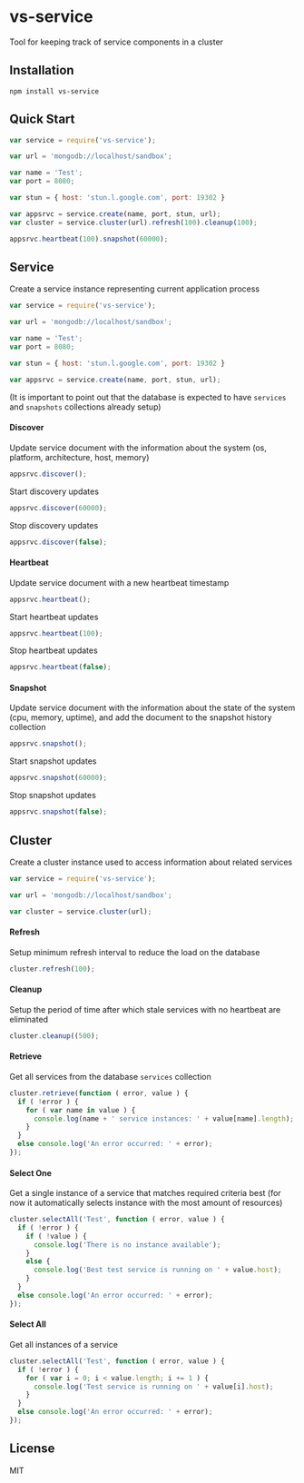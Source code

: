 vs-service
==========

Tool for keeping track of service components in a cluster


Installation
------------

```
npm install vs-service
```


Quick Start
-----------

```javascript
var service = require('vs-service');

var url = 'mongodb://localhost/sandbox';

var name = 'Test';
var port = 8080;

var stun = { host: 'stun.l.google.com', port: 19302 }

var appsrvc = service.create(name, port, stun, url);
var cluster = service.cluster(url).refresh(100).cleanup(100);

appsrvc.heartbeat(100).snapshot(60000);
```


Service
-------

Create a service instance representing current application process

```javascript
var service = require('vs-service');

var url = 'mongodb://localhost/sandbox';

var name = 'Test';
var port = 8080;

var stun = { host: 'stun.l.google.com', port: 19302 }

var appsrvc = service.create(name, port, stun, url);
```

(It is important to point out that the database is expected to have `services` and `snapshots` collections already setup)


#### Discover ####

Update service document with the information about the system (os, platform, architecture, host, memory)

```javascript
appsrvc.discover();
```

Start discovery updates

```javascript
appsrvc.discover(60000);
```

Stop discovery updates

```javascript
appsrvc.discover(false);
```


#### Heartbeat ####

Update service document with a new heartbeat timestamp

```javascript
appsrvc.heartbeat();
```

Start heartbeat updates

```javascript
appsrvc.heartbeat(100);
```

Stop heartbeat updates

```javascript
appsrvc.heartbeat(false);
```


#### Snapshot ####

Update service document with the information about the state of the system (cpu, memory, uptime),
and add the document to the snapshot history collection

```javascript
appsrvc.snapshot();
```

Start snapshot updates

```javascript
appsrvc.snapshot(60000);
```

Stop snapshot updates

```javascript
appsrvc.snapshot(false);
```


Cluster
-------

Create a cluster instance used to access information about related services

```javascript
var service = require('vs-service');

var url = 'mongodb://localhost/sandbox';

var cluster = service.cluster(url);
```


#### Refresh ####

Setup minimum refresh interval to reduce the load on the database

```javascript
cluster.refresh(100);
```


#### Cleanup ####

Setup the period of time after which stale services with no heartbeat are eliminated

```javascript
cluster.cleanup((500);
```


#### Retrieve ####

Get all services from the database `services` collection

```javascript
cluster.retrieve(function ( error, value ) {
  if ( !error ) {
    for ( var name in value ) {
      console.log(name + ' service instances: ' + value[name].length);
    }
  }
  else console.log('An error occurred: ' + error);
});
```


#### Select One ####

Get a single instance of a service that matches required criteria best
(for now it automatically selects instance with the most amount of resources)

```javascript
cluster.selectAll('Test', function ( error, value ) {
  if ( !error ) {
    if ( !value ) {
      console.log('There is no instance available');
    }
    else {
      console.log('Best test service is running on ' + value.host);
    }
  }
  else console.log('An error occurred: ' + error);
});
```


#### Select All ####

Get all instances of a service

```javascript
cluster.selectAll('Test', function ( error, value ) {
  if ( !error ) {
    for ( var i = 0; i < value.length; i += 1 ) {
      console.log('Test service is running on ' + value[i].host);
    }
  }
  else console.log('An error occurred: ' + error);
});
```


License
-------

MIT
